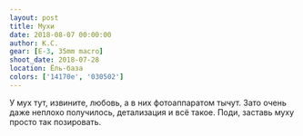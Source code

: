```yaml
---
layout: post
title: Мухи
date: 2018-08-07 00:00:00
author: К.С.
gear: [E-3, 35mm macro]
shoot_date: 2018-07-28
location: Ёль-база
colors: ['14170e', '030502']
---
```

У мух тут, извините, любовь, а в них фотоаппаратом тычут. Зато очень даже неплохо получилось, детализация и всё такое. Поди, заставь муху просто так позировать.
